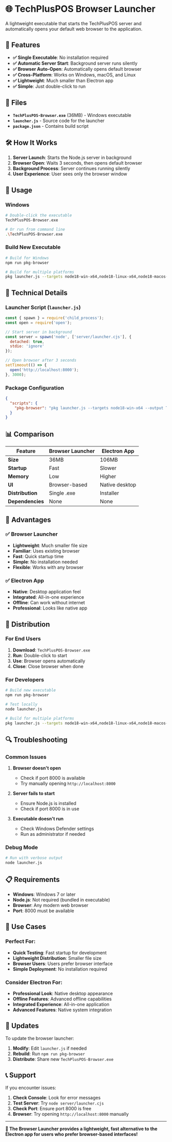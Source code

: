 # 🌐 TechPlusPOS Browser Launcher

A lightweight executable that starts the TechPlusPOS server and automatically opens your default web browser to the application.

## 🚀 Features

- **✅ Single Executable**: No installation required
- **✅ Automatic Server Start**: Background server runs silently
- **✅ Browser Auto-Open**: Automatically opens default browser
- **✅ Cross-Platform**: Works on Windows, macOS, and Linux
- **✅ Lightweight**: Much smaller than Electron app
- **✅ Simple**: Just double-click to run

## 📁 Files

- **`TechPlusPOS-Browser.exe`** (36MB) - Windows executable
- **`launcher.js`** - Source code for the launcher
- **`package.json`** - Contains build script

## 🛠️ How It Works

1. **Server Launch**: Starts the Node.js server in background
2. **Browser Open**: Waits 3 seconds, then opens default browser
3. **Background Process**: Server continues running silently
4. **User Experience**: User sees only the browser window

## 🎯 Usage

### Windows
```bash
# Double-click the executable
TechPlusPOS-Browser.exe

# Or run from command line
.\TechPlusPOS-Browser.exe
```

### Build New Executable
```bash
# Build for Windows
npm run pkg-browser

# Build for multiple platforms
pkg launcher.js --targets node18-win-x64,node18-linux-x64,node18-macos-x64 --output TechPlusPOS-Browser
```

## 🔧 Technical Details

### Launcher Script (`launcher.js`)
```javascript
const { spawn } = require('child_process');
const open = require('open');

// Start server in background
const server = spawn('node', ['server/launcher.cjs'], { 
  detached: true, 
  stdio: 'ignore'
});

// Open browser after 3 seconds
setTimeout(() => {
  open('http://localhost:8000');
}, 3000);
```

### Package Configuration
```json
{
  "scripts": {
    "pkg-browser": "pkg launcher.js --targets node18-win-x64 --output TechPlusPOS-Browser.exe"
  }
}
```

## 📊 Comparison

| Feature | Browser Launcher | Electron App |
|---------|------------------|--------------|
| **Size** | 36MB | 106MB |
| **Startup** | Fast | Slower |
| **Memory** | Low | Higher |
| **UI** | Browser-based | Native desktop |
| **Distribution** | Single .exe | Installer |
| **Dependencies** | None | None |

## 🎯 Advantages

### ✅ Browser Launcher
- **Lightweight**: Much smaller file size
- **Familiar**: Uses existing browser
- **Fast**: Quick startup time
- **Simple**: No installation needed
- **Flexible**: Works with any browser

### ✅ Electron App
- **Native**: Desktop application feel
- **Integrated**: All-in-one experience
- **Offline**: Can work without internet
- **Professional**: Looks like native app

## 🚀 Distribution

### For End Users
1. **Download**: `TechPlusPOS-Browser.exe`
2. **Run**: Double-click to start
3. **Use**: Browser opens automatically
4. **Close**: Close browser when done

### For Developers
```bash
# Build new executable
npm run pkg-browser

# Test locally
node launcher.js

# Build for multiple platforms
pkg launcher.js --targets node18-win-x64,node18-linux-x64,node18-macos-x64
```

## 🔍 Troubleshooting

### Common Issues

1. **Browser doesn't open**
   - Check if port 8000 is available
   - Try manually opening `http://localhost:8000`

2. **Server fails to start**
   - Ensure Node.js is installed
   - Check if port 8000 is in use

3. **Executable doesn't run**
   - Check Windows Defender settings
   - Run as administrator if needed

### Debug Mode
```bash
# Run with verbose output
node launcher.js
```

## 📋 Requirements

- **Windows**: Windows 7 or later
- **Node.js**: Not required (bundled in executable)
- **Browser**: Any modern web browser
- **Port**: 8000 must be available

## 🎯 Use Cases

### Perfect For:
- **Quick Testing**: Fast startup for development
- **Lightweight Distribution**: Smaller file size
- **Browser Users**: Users prefer browser interface
- **Simple Deployment**: No installation required

### Consider Electron For:
- **Professional Look**: Native desktop appearance
- **Offline Features**: Advanced offline capabilities
- **Integrated Experience**: All-in-one application
- **Advanced Features**: Native system integration

## 🔄 Updates

To update the browser launcher:

1. **Modify**: Edit `launcher.js` if needed
2. **Rebuild**: Run `npm run pkg-browser`
3. **Distribute**: Share new `TechPlusPOS-Browser.exe`

## 📞 Support

If you encounter issues:

1. **Check Console**: Look for error messages
2. **Test Server**: Try `node server/launcher.cjs`
3. **Check Port**: Ensure port 8000 is free
4. **Browser**: Try opening `http://localhost:8000` manually

---

**🎉 The Browser Launcher provides a lightweight, fast alternative to the Electron app for users who prefer browser-based interfaces!** 